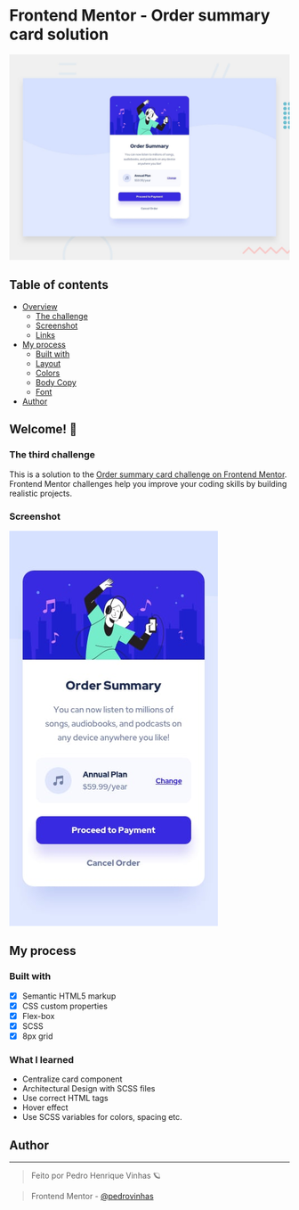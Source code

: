 # Frontend Mentor - Order summary card solution

<div >
<img  src="./design/desktop-preview.jpg" alt="Exemplo da aplicação" width="990px">
</div>

## Table of contents

- [Overview](#overview)
  - [The challenge](#the-challenge)
  - [Screenshot](#screenshot)
  - [Links](#links)
- [My process](#my-process)
  - [Built with](#built-with)
  - [Layout](#layout)
  - [Colors](#colors)
  - [Body Copy](#body-copy)
  - [Font](#font)
- [Author](#author)

## Welcome! 👋

### The third challenge

This is a solution to the [Order summary card challenge on Frontend Mentor](https://www.frontendmentor.io/challenges/order-summary-component-QlPmajDUj). Frontend Mentor challenges help you improve your coding skills by building realistic projects. 

### Screenshot


![Design Foto](./design/mobile-design.jpg)

## My process

### Built with

- [x]  Semantic HTML5 markup
- [x]  CSS custom properties
- [x]  Flex-box
- [x]  SCSS
- [x]  8px grid
### What I learned
- Centralize card component
- Architectural Design with SCSS files
- Use correct HTML tags
- Hover effect
- Use SCSS variables for colors, spacing etc.
## Author
---
> Feito por Pedro Henrique Vinhas 🪐

> Frontend Mentor - [@pedrovinhas](https://www.frontendmentor.io/profile/pedrovinhas)



